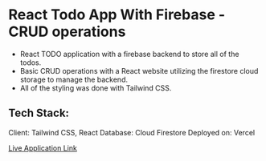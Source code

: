 # React Todo App With Firebase - CRUD operations

- React TODO application with a firebase backend to store all of the todos.
- Basic CRUD operations with a React website utilizing the firestore cloud storage to manage the backend.
- All of the styling was done with Tailwind CSS.

## Tech Stack:
Client: Tailwind CSS, React
Database: Cloud Firestore
Deployed on: Vercel

[Live Application Link](https://react-todo-firebase-app.vercel.app/)
